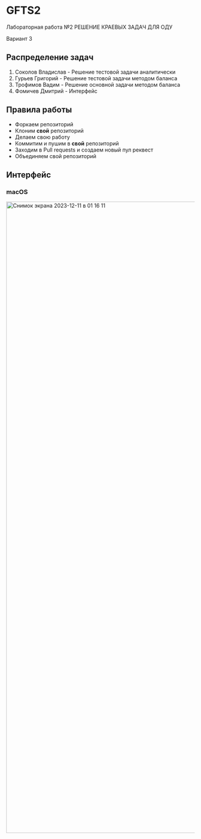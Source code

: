 # GFTS2
Лабораторная работа №2 РЕШЕНИЕ КРАЕВЫХ ЗАДАЧ ДЛЯ ОДУ

Вариант 3
## Распределение задач
1. Соколов Владислав - Решение тестовой задачи аналитически
2. Гурьев Григорий - Решение тестовой задачи методом баланса
3. Трофимов Вадим - Решение основной задачи методом баланса
4. Фомичев Дмитрий - Интерфейс 
## Правила работы
* Форкаем репозиторий
* Клоним **свой** репозиторий
* Делаем свою работу
* Коммитим и пушим в **свой** репозиторий
* Заходим в Pull requests и создаем новый пул реквест
* Объединяем свой репозиторий
## Интерфейс
### macOS
<img width="1687" alt="Снимок экрана 2023-12-11 в 01 16 11" src="https://github.com/Termtre/GFTS2/assets/95123992/ebe8abb4-8b6e-48a9-b92c-44c82e32843d">
